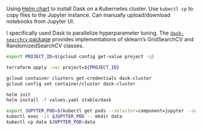 
Using [Helm chart](https://github.com/kubernetes/charts/tree/master/stable/dask) to install Dask on a Kubernetes cluster.  Use `kubectl cp` to copy files to the Jupyter instance.  Can manually upload/download notebooks from Jupyter UI.

I specifically used Dask to parallelize hyperparameter tuning.  The [`dask-searchcv` package](http://dask-searchcv.readthedocs.io/en/latest/) provides implementations of sklearn’s GridSearchCV and RandomizedSearchCV classes.

``` bash
export PROJECT_ID=$(gcloud config get-value project -q)

terraform apply -var project=${PROJECT_ID}

gcloud container clusters get-credentials dask-cluster
gcloud config set container/cluster dask-cluster

helm init
helm install -f values.yaml stable/dask

export JUPYTER_POD=$(kubectl get pods --selector=component=jupyter --output=name | cut -d/ -f2)
kubectl exec -it $JUPYTER_POD -- mkdir data
kubectl cp data $JUPYTER_POD:data
```
